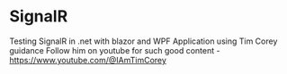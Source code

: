 # SignalR
Testing SignalR in .net with blazor and WPF Application using Tim Corey guidance Follow him on youtube for such good content - https://www.youtube.com/@IAmTimCorey
